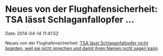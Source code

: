Neues von der Flughafensicherheit: TSA lässt Schlaganfallopfer \...
===================================================================

Date: 2014-04-14 11:41:52

Neues von der Flughafensicherheit: [TSA lässt Schlaganfallopfer nicht
boarden, weil sie nicht sprechen und damit ihren Namen nicht sagen
kann](http://rt.com/usa/tsa-bars-mute-stroke-victim-020/).
